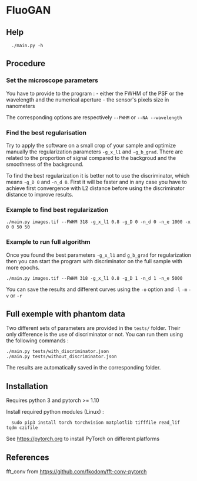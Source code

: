 # FluoGAN

## Help 

      ./main.py -h
      
## Procedure

### Set the microscope parameters

You have to provide to the program :
	- either the FWHM of the PSF or the wavelength and the numerical aperture
	- the sensor's pixels size in nanometers
	
The corresponding options are respectively `--FWHM` or `--NA --wavelength`
	
###  Find the best regularisation 

Try to apply the software on a small crop of your sample and optimize manually the regularization parameters `-g_x_l1` and `-g_b_grad`. There are related to the proportion of signal compared to the backgroud and the smoothness of the background.

To find the best regularization it is better not to use the discriminator, which means `-g_D 0` and `-n_d 0`. First it will be faster and in any case you have to achieve first convergence with L2 distance before using the discriminator distance to improve results.

### Example to find best regularization

	./main.py images.tif --FWHM 318 -g_x_l1 0.8 -g_D 0 -n_d 0 -n_e 1000 -x 0 0 50 50

### Example to run full algorithm

Once you found the best parameters `-g_x_l1` and `g_b_grad` for regularization then you can start the program with discriminator on the full sample with more epochs.

	./main.py images.tif --FWHM 318 -g_x_l1 0.8 -g_D 1 -n_d 1 -n_e 5000

You can save the results and different curves using the `-o` option and `-l` `-m` `-v` or `-r`

## Full exemple with phantom data 

Two different sets of parameters are provided in the `tests/` folder. Their only difference is the use of discriminator or not. You can run them using the following commands : 

	./main.py tests/with_discriminator.json
	./main.py tests/without_discriminator.json
	
The results are automatically saved in the corresponding folder.

## Installation

Requires python 3 and pytorch >= 1.10 

Install required python modules (Linux) : 

      sudo pip3 install torch torchvision matplotlib tifffile read_lif tqdm czifile
      
See https://pytorch.org to install PyTorch on different platforms

## References

fft_conv from https://github.com/fkodom/fft-conv-pytorch
